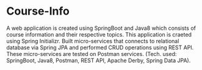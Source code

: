 # Course-Info

A web application is created using SpringBoot and Java8 which consists of course information and their respective topics.
This application is craeted using Spring Initializr. Built micro-services that connects to relational database via Spring JPA
and performed CRUD operations using REST API. These micro-services are tested on Postman services. (Tech. used: SpringBoot, Java8, Postman, REST API, Apache Derby, Spring Data JPA).
